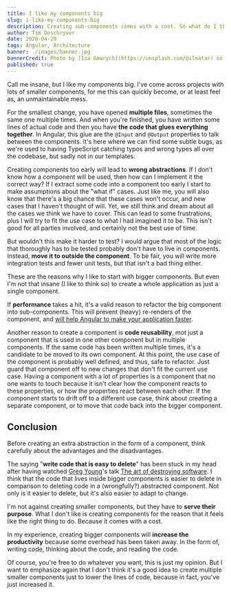 ```yaml
---
title: I like my components big
slug: i-like-my-components-big
description: Creating sub-components comes with a cost. So what do I think of before creating a new component, because if a component passes the x lines of code isn't a valid reason.
author: Tim Deschryver
date: 2020-04-20
tags: Angular, Architecture
banner: ./images/banner.jpg
bannerCredit: Photo by [Iza Gawrych](https://unsplash.com/@ilmatar) on [Unsplash](https://unsplash.com)
published: true
---
```


Call me insane, but I like my components big.
I've come across projects with lots of smaller components, for me this can quickly become, or at least feel as, an unmaintainable mess.

For the smallest change, you have opened **multiple files**, sometimes the same one multiple times.
And when you're finished, you have written some lines of actual code and then you have **the code that glues everything together**.
In Angular, this glue are the `@Input` and `@Output` properties to talk between the components.
It's here where we can find some subtle bugs, as we're used to having TypeScript catching typos and wrong types all over the codebase, but sadly not in our templates.

Creating components too early will lead to **wrong abstractions**. If I don't know how a component will be used, then how can I implement it the correct way? If I extract some code into a component too early I start to make assumptions about the "what if" cases. Just like me, you will also know that there's a big chance that these cases won't occur, and new cases that I haven't thought of will. Yet, we still think and dream about all the cases we think we have to cover. This can lead to some frustrations, plus I will try to fit the use case to what I had imagined it to be. This isn't good for all parties involved, and certainly not the best use of time.

But wouldn't this make it harder to test? I would argue that most of the logic that thoroughly has to be tested probably don't have to live in components. Instead, **move it to outside the component**. To be fair, you will write more integration tests and fewer unit tests, but that isn't a bad thing either.

These are the reasons why I like to start with bigger components.
But even I'm not that insane (I like to think so) to create a whole application as just a single component.

If **performance** takes a hit, it's a valid reason to refactor the big component into sub-components.
This will prevent (heavy) re-renders of the component, and [will help Angular to make your application faster](/blog/help-angular-to-make-your-application-faster).

Another reason to create a component is **code reusability**, mot just a component that is used in one other component but in multiple components.
If the same code has been written multiple times, it's a candidate to be moved to its own component.
At this point, the use case of the component is probably well defined, and thus, safe to refactor.
Just guard that component off to new changes that don't fit the current use case.
Having a component with a lot of properties is a component that no one wants to touch because it isn't clear how the component reacts to these properties, or how the properties react between each other. If the component starts to drift off to a different use case, think about creating a separate component, or to move that code back into the bigger component.

## Conclusion

Before creating an extra abstraction in the form of a component, think carefully about the advantages and the disadvantages.

The saying "**write code that is easy to delete**" has been stuck in my head after having watched [Greg Young](https://twitter.com/gregyoung)'s talk [The art of destroying software](https://vimeo.com/108441214). I think that the code that lives inside bigger components is easier to delete in comparison to deleting code in a (wrongfully?) abstracted component. Not only is it easier to delete, but it's also easier to adapt to change.

I'm not against creating smaller components, but they have to **serve their purpose**.
What I don't like is creating components for the reason that it feels like the right thing to do.
Because it comes with a cost.

In my experience, creating bigger components will **increase the productivity** because some overhead has been taken away.
In the form of, writing code, thinking about the code, and reading the code.

Of course, you're free to do whatever you want, this is just my opinion. But I want to emphasize again that I don't think it's a good idea to create multiple smaller components just to lower the lines of code, because in fact, you've just increased it.
